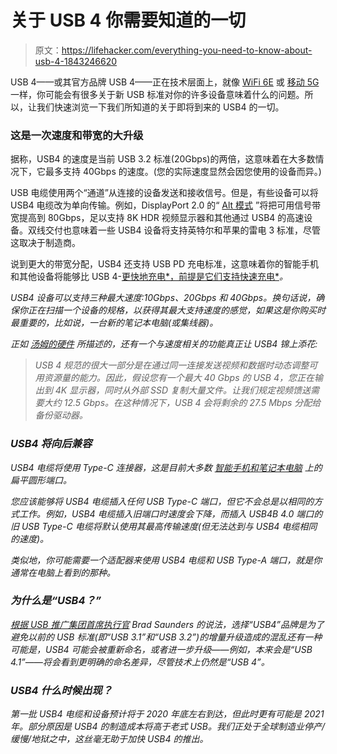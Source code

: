 # 关于 USB 4 你需要知道的一切

> 原文：<https://lifehacker.com/everything-you-need-to-know-about-usb-4-1843246620>

USB 4——或其官方品牌 USB 4——正在技术层面上，就像 [WiFi 6E](https://lifehacker.com/what-you-need-to-know-about-wifi-6e-1843050220) 或 [移动 5G](https://lifehacker.com/5g-phones-are-coming-soon-but-you-should-wait-to-buy-o-1831406561) 一样，你可能会有很多关于新 USB 标准对你的许多设备意味着什么的问题。所以，让我们快速浏览一下我们所知道的关于即将到来的 USB4 的一切。



### 这是一次速度和带宽的大升级

据称，USB4 的速度是当前 USB 3.2 标准(20Gbps)的两倍，这意味着在大多数情况下，它最多支持 40Gbps 的速度。(您的实际速度显然会因您使用的设备而异。)

USB 电缆使用两个“通道”从连接的设备发送和接收信号。但是，有些设备可以将 USB4 电缆改为单向传输。例如，DisplayPort 2.0 的“ [Alt 模式](https://www.engadget.com/usb-4-displayport2-8k-hdr-133040492.html) ”将把可用信号带宽提高到 80Gbps，足以支持 8K HDR 视频显示器和其他通过 USB4 的高速设备。双线交付也意味着一些 USB4 设备将支持英特尔和苹果的雷电 3 标准，尽管这取决于制造商。

说到更大的带宽分配，USB4 还支持 USB PD 充电标准，这意味着你的智能手机和其他设备将能够比 USB 4-[更快地充电*，前提是它们支持快速充电*](https://lifehacker.com/what-is-usb-fast-charging-and-why-does-it-matter-for-yo-1841936865)*。*

*USB4 设备可以支持三种最大速度:10Gbps、20Gbps 和 40Gbps。换句话说，确保你正在扫描一个设备的规格，以获得其最大支持速度的感觉，如果这是你购买时最重要的，比如说，一台新的笔记本电脑(或集线器)。*

*正如 [汤姆的硬件](https://www.tomshardware.com/news/usb-4-faq,38766.html) 所描述的，还有一个与速度相关的功能真正让 USB4 锦上添花:*

> *USB 4 规范的很大一部分是在通过同一连接发送视频和数据时动态调整可用资源量的能力。因此，假设您有一个最大 40 Gbps 的 USB 4，您正在输出到 4K 显示器，同时从外部 SSD 复制大量文件。让我们规定视频馈送需要大约 12.5 Gbps。在这种情况下，USB 4 会将剩余的 27.5 Mbps 分配给备份驱动器。*

### *USB4 将向后兼容*

*USB4 电缆将使用 Type-C 连接器，这是目前大多数 [智能手机和笔记本电脑](https://lifehacker.com/are-you-charging-your-macbook-on-the-wrong-side-1843045306) 上的扁平圆形端口。*

*您应该能够将 USB4 电缆插入任何 USB Type-C 端口，但它不会总是以相同的方式工作。例如，USB4 电缆插入旧端口时速度会下降，而插入 USB4B 4.0 端口的旧 USB Type-C 电缆将默认使用其最高传输速度(但无法达到与 USB4 电缆相同的速度)。*

*类似地，你可能需要一个适配器来使用 USB4 电缆和 USB Type-A 端口，就是你通常在电脑上看到的那种。*

### *为什么是“USB4？”*

*[根据 USB 推广集团首席执行官](https://www.tomshardware.com/news/usb-4-faq,38766.html) Brad Saunders 的说法，选择“USB4”品牌是为了避免以前的 USB 标准(即“USB 3.1”和“USB 3.2”)的增量升级造成的混乱还有一种可能是，USB4 可能会被重新命名，或者进一步升级——例如，本来会是“USB 4.1”——将会看到更明确的命名差异，尽管技术上仍然是“USB 4”。*

### *USB4 什么时候出现？*

*第一批 USB4 电缆和设备预计将于 2020 年底左右到达，但此时更有可能是 2021 年。部分原因是 USB4 的制造成本将高于老式 USB。我们正处于全球制造业停产/缓慢/地狱之中，这丝毫无助于加快 USB4 的推出。*